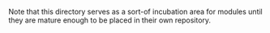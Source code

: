 Note that this directory serves as a sort-of incubation area for modules until they are mature
enough to be placed in their own repository. 